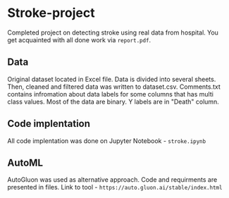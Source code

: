 # Stroke-project
Completed project on detecting stroke using real data from hospital. You get acquainted with all done work via `report.pdf`.

## Data

Original dataset located in Excel file. Data is divided into several sheets. Then, cleaned and filtered data was written to dataset.csv.
Comments.txt contains infromation about data labels for some columns that has multi class values. Most of the data are binary. Y labels are in "Death" column.

## Code implentation

All code implentation was done on Jupyter Notebook - `stroke.ipynb`

## AutoML

AutoGluon was used as alternative approach. Code and requirments are presented in files. Link to tool - `https://auto.gluon.ai/stable/index.html`
